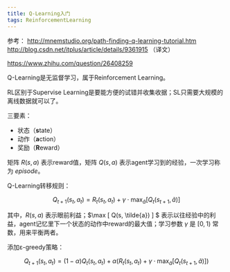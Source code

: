 ```yaml
---
title: Q-Learning入门
tags: ReinforcementLearning
---
```


参考：
http://mnemstudio.org/path-finding-q-learning-tutorial.htm
http://blog.csdn.net/itplus/article/details/9361915 （译文）

https://www.zhihu.com/question/26408259


Q-Learning是无监督学习，属于Reinforcement Learning。

RL区别于Supervise Learning是要能方便的试错并收集收据；SL只需要大规模的离线数据就可以了。

三要素：

- 状态（**s**tate）
- 动作（**a**ction）
- 奖励（**R**eward）

矩阵 $R(s,a)$ 表示reward值，矩阵 $Q(s,a)$ 表示agent学习到的经验，一次学习称为 *episode*。

Q-Learning转移规则：

$$
Q_{t+1}(s_t,a_t) = R_t(s_t,a_t) + \gamma \cdot \max_\tilde{a} [ Q_t(s_{t+1}, \tilde{a}) ]
$$

其中，$R(s,a)$ 表示眼前利益；$\max [ Q(s, \tilde{a}) ] $ 表示以往经验中的利益，agent记忆里下一个状态的动作中reward的最大值；学习参数 $\gamma$ 是 $[0,1)$ 常数，用来平衡两者。

添加ε-greedy策略：

$$
Q_{t+1}(s_t,a_t) = (1-\alpha) Q_t(s_t,a_t) + \alpha \left( R_t(s_t,a_t) + \gamma \cdot \max_\tilde{a} [Q_t(s_{t+1}, \tilde{a}) ] \right)
$$
